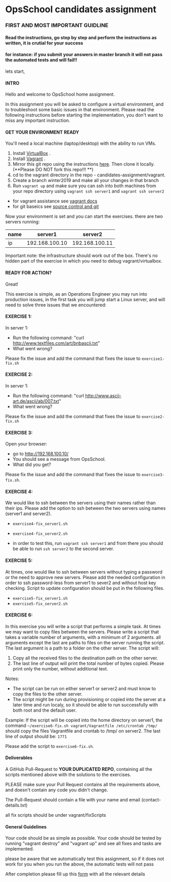 # OpsSchool candidates assignment

### FIRST AND MOST IMPORTANT GUIDLINE
#### Read the instructions, go step by step and perform the instructions as written, it is crutial for your success
#### for instance: if you submit your answers in master branch it will not pass the automated tests and will fail!!

lets start,

#### INTRO
Hello and welcome to OpsSchool home assignment.

In this assignment you will be asked to configure a virtual environment, and to troubleshoot some basic issues in that environment.
Please read the following instructions before starting the implementation, you don't want to miss any important instruction.

#### GET YOUR ENVIRONMENT READY
You'll need a local machine (laptop/desktop) with the ability to run VMs.

1. Install [VirtualBox](<https://www.virtualbox.org/>) .
1. Install [Vagrant](<https://www.vagrantup.com/>) .
1. Mirror this git repo using the instructions [here](https://help.github.com/articles/duplicating-a-repository). Then clone it locally. (**Please DO NOT fork this repo!!! **)
1. cd to the vagrant directory in the repo  - candidates-assignment/vagrant.
1. Create a branch winter2019 and make all your changes in that branch
1. Run `vagrant up` and make sure you can ssh into both machines from your repo directory using `vagrant ssh server1` and `vagrant ssh server2`

* for vagrant assistance see [vagrant docs](https://www.vagrantup.com/docs/)
* for git baseics see [source control and git](https://www.youtube.com/watch?v=0K7H1IZYBbY&list=PL5RUAh-dTK1_-j7BHEe9t9Z_TMuNUq2n6)

Now your environment is set and you can start the exercises.
there are two servers running:

name|server1|server2
----|-------|-------
ip  |192.168.100.10|192.168.100.11

Important note: the infrastructure should work out of the box. There's no hidden part of the exercise in which you need to debug vagrant/virtualbox.

#### READY FOR ACTION?

Great!

This exercise is simple, as an Operations Engineer you may run into production issues, in the first task you will jump start a Linux server, and will need to solve three issues that we encountered:

#### EXERCISE 1:
In server 1:
* Run the following command: "curl http://www.textfiles.com/art/bnbascii.txt"
* What went wrong?

Please fix the issue and add the command that fixes the issue to  `exercise1-fix.sh`

#### EXERCISE 2:
In server 1:
* Run the following command: "curl http://www.ascii-art.de/ascii/ab/007.txt"
* What went wrong?

Please fix the issue and add the command that fixes the issue to  `exercise2-fix.sh`

#### EXERCISE 3:
Open your browser:
* go to http://192.168.100.10/
* You should see a message from OpsSchool.
* What did you get?

Please fix the issue and add the command that fixes the issue to  `exercise3-fix.sh`.


#### EXERCISE 4:
We would like to ssh between the servers using their names rather than their ips.
Please add the option to ssh between the two servers using names (server1 and server2).

* `exercise4-fix_server1.sh`
* `exercise4-fix_server2.sh`

* in order to test this, run `vagrant ssh server1` and from there you should be able to run `ssh server2` to the second server.

#### EXERCISE 5:
At times, one would like to ssh between servers without typing a password or the need to approve new servers.
Please add the needed configuration in order to ssh password-less from server1 to sever2 and without host key checking.
Script to update configuration should be put in the following files.

* `exercise5-fix_server1.sh`
* `exercise5-fix_server2.sh`

#### EXERCISE 6:
In this exercise you will write a script that performs a simple task. At times we may want to copy files between the servers.
Please write a script that takes a variable number of arguments, with a minimum of 2 arguments.
all arguments except the last are paths to files on the server running the script.
The last argument is a path to a folder on the other server.
The script will:
1. Copy all the received files to the destination path on the other server.
2. The last line of output will print the total number of bytes copied. Please print only the number, without additional text.

Notes:
- The script can be run on either server1 or server2 and must know to copy the files to the other server.
- The script might be run during provisioning or copied into the server at a later time and run localy, so it should be able to run
  successfully with both root and the default user. 

Example:
 If the script will be copied into the home directory on server1, the command `~/exercise6-fix.sh vagrant/Vagrantfile /etc/crontab /tmp/` should copy the files Vagrantfile and crontab to /tmp/ on server2. The last line of output should be:
 `1771`
 
Please add the script to `exercise6-fix.sh`.

#### Deliverables
A GitHub Pull-Request to **YOUR DUPLICATED REPO**, containing all the scripts mentioned above with the solutions to the exercises.

PLEASE make sure your Pull Request contains all the requirements above, and doesn't contain any code you didn't change.

The Pull-Request should contain a file with your name and email (contact-details.txt) 

all fix scripts should be under vagrant/fixScripts

#### General Guidelines
Your code should be as simple as possible.
Your code should be tested by running "vagrant destroy" and "vagrant up" and see all fixes and tasks are implemented.

please be aware that we automatically test this assignment, so if it does not work for you when you run the above, the automatic tests will not pass

After completion please fill up this [form](https://goo.gl/forms/De2fMjDx57cZRl8H2) with all the relevant details

